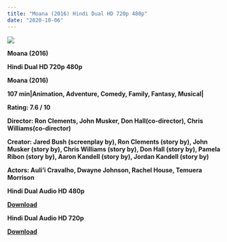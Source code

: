 ```yaml
---
title: "Moana (2016) Hindi Dual HD 720p 480p"
date: "2020-10-06"
---
```


[**![](https://1.bp.blogspot.com/-q5BDslUxC5k/XvNXjA-7H0I/AAAAAAAADrg/_QWPIkwoTKcMXu7pZ0OugVkhD0ATAZhfwCLcBGAsYHQ/s1600/pojntrd789i.jpg)**](https://1.bp.blogspot.com/-q5BDslUxC5k/XvNXjA-7H0I/AAAAAAAADrg/_QWPIkwoTKcMXu7pZ0OugVkhD0ATAZhfwCLcBGAsYHQ/s1600/pojntrd789i.jpg)

**Moana (2016)**

**Hindi Dual HD 720p 480p**

**Moana (2016)**

**107 min|Animation, Adventure, Comedy, Family, Fantasy, Musical|**

**Rating: 7.6 / 10** 

**Director: Ron Clements, John Musker, Don Hall(co-director), Chris Williams(co-director)**

**Creator: Jared Bush (screenplay by), Ron Clements (story by), John Musker (story by), Chris Williams (story by), Don Hall (story by), Pamela Ribon (story by), Aaron Kandell (story by), Jordan Kandell (story by)**

**Actors: Auli’i Cravalho, Dwayne Johnson, Rachel House, Temuera Morrison**

**Hindi Dual Audio HD 480p**

[**Download**](https://vipnox.xyz/12146/)

**Hindi Dual Audio HD 720p**

[**Download**](https://vipnox.xyz/12147/)
